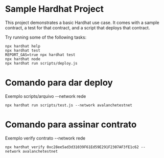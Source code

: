 # Sample Hardhat Project

This project demonstrates a basic Hardhat use case. It comes with a sample contract, a test for that contract, and a script that deploys that contract.

Try running some of the following tasks:

```shell
npx hardhat help
npx hardhat test
REPORT_GAS=true npx hardhat test
npx hardhat node
npx hardhat run scripts/deploy.js
```



# Comando para dar deploy

Exemplo scripts/arquivo --network rede
```
npx hardhat run scripts/test.js --network avalanchetestnet
```

# Comando para assinar contrato

Exemplo verify contrato --network rede
```
npx hardhat verify 0xc28ee5ad3d31039F61Ed59E291F2307AF3fE1c62 --network avalanchetestnet 
```
